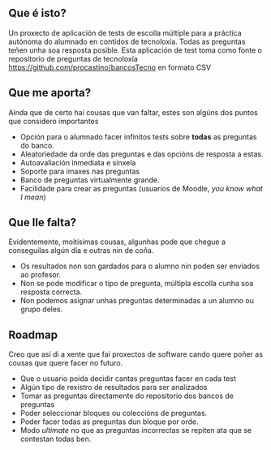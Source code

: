 ## Que é isto?
Un proxecto de aplicación de tests de escolla múltiple para a práctica autónoma do alumnado en contidos de tecnoloxía. Todas as preguntas teñen unha soa resposta posible.
Esta aplicación de test toma como fonte o repositorio de preguntas de tecnoloxía https://github.com/procastino/bancosTecno en formato CSV
## Que me aporta?
Aínda que de certo hai cousas que van faltar, estes son algúns dos puntos que considero importantes
* Opción para o alumnado facer infinitos tests sobre __todas__ as preguntas do banco.
* Aleatoriedade da orde das preguntas e das opcións de resposta a estas.
* Autoavaliación inmediata e sinxela
* Soporte para imaxes nas preguntas
* Banco de preguntas virtualmente grande.
* Facilidade para crear as preguntas (usuarios de Moodle, _you know what I mean_)
## Que lle falta?
Evidentemente, moitísimas cousas, algunhas pode que chegue a conseguilas algún día e outras nin de coña.
* Os resultados non son gardados para o alumno nin poden ser enviados ao profesor.
* Non se pode modificar o tipo de pregunta, múltipla escolla cunha soa resposta correcta.
* Non podemos asignar unhas preguntas determinadas a un alumno ou grupo deles.
## Roadmap
Creo que así di a xente que fai proxectos de software cando quere poñer as cousas que quere facer no futuro.
* Que o usuario poida decidir cantas preguntas facer en cada test
* Algún tipo de rexistro de resultados para ser analizados
* Tomar as preguntas directamente do repositorio dos bancos de preguntas
* Poder seleccionar bloques ou coleccións de preguntas.
* Poder facer todas as preguntas dun bloque por orde.
* Modo _ultimate_ no que as preguntas incorrectas se repiten ata que se contestan todas ben.
